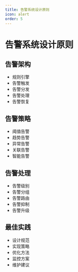 ```yaml
---
title: 告警系统设计原则
icon: alert
order: 5
---
```


# 告警系统设计原则

## 告警架构
- 规则引擎
- 告警触发
- 告警分发
- 告警处理
- 告警恢复

## 告警策略
- 阈值告警
- 趋势告警
- 异常告警
- 关联告警
- 智能告警

## 告警处理
- 告警级别
- 告警分组
- 告警路由
- 告警抑制
- 告警升级

## 最佳实践
- 设计规范
- 实现策略
- 优化方法
- 监控方案
- 维护建议
